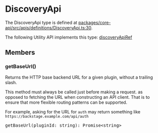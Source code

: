 # DiscoveryApi

The DiscoveryApi type is defined at
[packages/core-api/src/apis/definitions/DiscoveryApi.ts:30](https://github.com/spotify/backstage/blob/ca535f2f66c3a4980c80f4b1a049dfd07569010e/packages/core-api/src/apis/definitions/DiscoveryApi.ts#L30).

The following Utility API implements this type:
[discoveryApiRef](./README.md#discovery)

## Members

### getBaseUrl()

Returns the HTTP base backend URL for a given plugin, without a trailing slash.

This method must always be called just before making a request. as opposed to
fetching the URL when constructing an API client. That is to ensure that more
flexible routing patterns can be supported.

For example, asking for the URL for `auth` may return something like
`https://backstage.example.com/api/auth`

<pre>
getBaseUrl(pluginId: string): Promise&lt;string&gt;
</pre>
